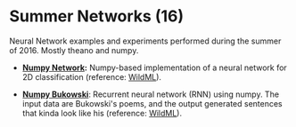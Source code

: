 # Summer Networks (16)
Neural Network examples and experiments performed during the summer of 2016. Mostly theano and numpy.

* **[Numpy Network](https://github.com/masta-g3/summer_networks/blob/master/neural_networks.ipynb):** Numpy-based implementation of a neural network for 2D classification (reference: [WildML](http://www.wildml.com/2015/09/implementing-a-neural-network-from-scratch/)).

* **[Numpy Bukowski](http://localhost:8888/notebooks/summer/summer_networks/numpy_bukowski/numpy_bukowski.ipynb)**: Recurrent neural network (RNN) using numpy. The input data are Bukowski's poems, and the output generated sentences that kinda look like his (reference: [WildML](http://www.wildml.com/2015/09/recurrent-neural-networks-tutorial-part-2-implementing-a-language-model-rnn-with-python-numpy-and-theano/)).
